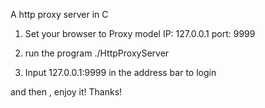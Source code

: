 
A http proxy server in C

1. Set your browser to Proxy model
  IP: 127.0.0.1
  port: 9999

2. run the program
  ./HttpProxyServer

3. Input 127.0.0.1:9999 in the address bar to login

and then , enjoy it! Thanks!

